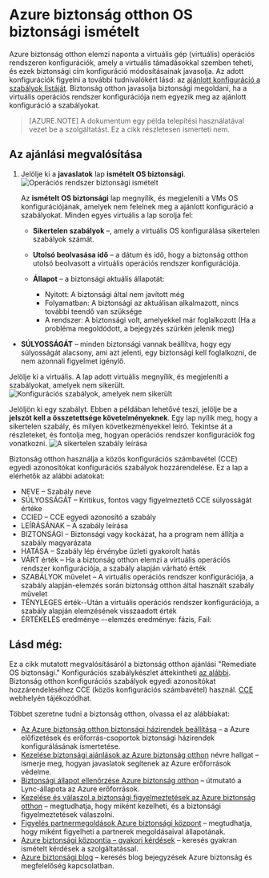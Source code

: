 <properties
   pageTitle="Azure biztonság otthon OS biztonsági ismételt |} Microsoft Azure"
   description="A dokumentum megtekintheti az Azure biztonság otthon ajánlást **ismételt OS biztonsági**megvalósításáról."
   services="security-center"
   documentationCenter="na"
   authors="TerryLanfear"
   manager="MBaldwin"
   editor=""/>

<tags
   ms.service="security-center"
   ms.devlang="na"
   ms.topic="article"
   ms.tgt_pltfrm="na"
   ms.workload="na"
   ms.date="10/17/2016"
   ms.author="terrylan"/>

# <a name="remediate-os-vulnerabilities-in-azure-security-center"></a>Azure biztonság otthon OS biztonsági ismételt

Azure biztonság otthon elemzi naponta a virtuális gép (virtuális) operációs rendszeren konfigurációk, amely a virtuális támadásokkal szemben teheti, és ezek biztonsági cím konfiguráció módosításainak javasolja. Az adott konfigurációk figyelni a további tudnivalókért lásd: az [ajánlott konfiguráció a szabályok listáját](https://gallery.technet.microsoft.com/Azure-Security-Center-a789e335). Biztonság otthon javasolja biztonsági megoldani, ha a virtuális operációs rendszer konfigurációja nem egyezik meg az ajánlott konfiguráció a szabályokat.

> [AZURE.NOTE] A dokumentum egy példa telepítési használatával vezet be a szolgáltatást.  Ez a cikk részletesen ismerteti nem.

## <a name="implement-the-recommendation"></a>Az ajánlási megvalósítása

1. Jelölje ki a **javaslatok** lap **ismételt OS biztonsági**.
![Operációs rendszer biztonsági ismételt][1]

    Az **ismételt OS biztonsági** lap megnyílik, és megjeleníti a VMs OS konfigurációjának, amelyek nem felelnek meg a ajánlott konfiguráció a szabályokat.  Minden egyes virtuális a lap sorolja fel:

   - **Sikertelen szabályok** –, amely a virtuális OS konfigurálása sikertelen szabályok számát.
   - **Utolsó beolvasása idő** – a dátum és idő, hogy a biztonság otthon utolsó beolvasott a virtuális operációs rendszer konfigurációja.
   - **Állapot** – a biztonsági aktuális állapotát:

        - Nyitott: A biztonsági által nem javított még
        - Folyamatban: A biztonsági az aktuálisan alkalmazott, nincs további teendő van szüksége
        - A rendszer: A biztonsági volt, amelyekkel már foglalkozott (Ha a probléma megoldódott, a bejegyzés szürkén jelenik meg)
  - **SÚLYOSSÁGÁT** – minden biztonsági vannak beállítva, hogy egy súlyosságát alacsony, ami azt jelenti, egy biztonsági kell foglalkozni, de nem azonnali figyelmet igénylő.

Jelölje ki a virtuális. A lap adott virtuális megnyílik, és megjeleníti a szabályokat, amelyek nem sikerült.
   ![Konfigurációs szabályok, amelyek nem sikerült][2]

Jelöljön ki egy szabályt. Ebben a példában lehetővé teszi, jelölje be a **jelszót kell a összetettsége követelményeknek**. Egy lap nyílik meg, hogy a sikertelen szabály, és milyen következményekkel leíró. Tekintse át a részleteket, és fontolja meg, hogyan operációs rendszer konfigurációk fog vonatkozni.
  ![A sikertelen szabály leírása][3]

  Biztonság otthon használja a közös konfigurációs számbavétel (CCE) egyedi azonosítókat konfigurációs szabályok hozzárendelése. Ez a lap a elérhetők az alábbi adatokat:

  - NEVE – Szabály neve
  - SÚLYOSSÁGÁT – Kritikus, fontos vagy figyelmeztető CCE súlyosságát értéke
  - CCIED – CCE egyedi azonosító a szabály
  - LEÍRÁSÁNAK – A szabály leírása
  - BIZTONSÁGI – Biztonsági vagy kockázat, ha a program nem állítja a szabály magyarázata
  - HATÁSA – Szabály lép érvénybe üzleti gyakorolt hatás
  - VÁRT érték – Ha a biztonság otthon elemzi a virtuális operációs rendszer konfigurációja, a szabály alapján várható érték
  - SZABÁLYOK művelet – A virtuális operációs rendszer konfigurációja, a szabály alapján-elemzés során biztonság otthon által használt szabály művelet
  - TÉNYLEGES érték--Után a virtuális operációs rendszer konfigurációja, a szabály alapján elemzésének visszaadott érték
  - ÉRTÉKELÉS eredménye –-elemzés eredménye: fázis, Fail:


## <a name="see-also"></a>Lásd még:

Ez a cikk mutatott megvalósításáról a biztonság otthon ajánlási "Remediate OS biztonsági." Konfigurációs szabálykészlet áttekintheti [az alábbi](https://gallery.technet.microsoft.com/Azure-Security-Center-a789e335). Biztonság otthon konfigurációs szabályok egyedi azonosítókat hozzárendeléséhez CCE (közös konfigurációs számbavétel) használ. [CCE](http://cce.mitre.org) webhelyén tájékozódhat.

Többet szeretne tudni a biztonság otthon, olvassa el az alábbiakat:

- [Az Azure biztonság otthon biztonsági házirendek beállítása](security-center-policies.md) – a Azure előfizetések és erőforrás-csoportok biztonsági házirendek konfigurálásának ismertetése.
- [Kezelése biztonsági ajánlások az Azure biztonság otthon](security-center-recommendations.md) névre hallgat – ismerje meg, hogyan javaslatok segítenek az Azure erőforrások védelme.
- [Biztonsági állapot ellenőrzése Azure biztonság otthon](security-center-monitoring.md) – útmutató a Lync-állapota az Azure erőforrások.
- [Kezelése és válaszol a biztonsági figyelmeztetések az Azure biztonság otthon](security-center-managing-and-responding-alerts.md) – megtudhatja, hogy miként kezelheti, és a biztonsági figyelmeztetések válaszolni.
- [Figyelés partnermegoldások Azure biztonsági központ](security-center-partner-solutions.md) – megtudhatja, hogy miként figyelheti a partnerek megoldásaival állapotának.
- [Azure biztonsági központja – gyakori kérdések](security-center-faq.md) – keresés gyakran ismételt kérdések a szolgáltatással.
- [Azure biztonsági blog](http://blogs.msdn.com/b/azuresecurity/) – keresés blog bejegyzések Azure biztonság és megfelelőség kapcsolatban.

<!--Image references-->
[1]: ./media/security-center-remediate-os-vulnerabilities/recommendation.png
[2]:./media/security-center-remediate-os-vulnerabilities/vm-remediate-os-vulnerabilities.png
[3]: ./media/security-center-remediate-os-vulnerabilities/vulnerability-details.png
